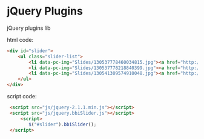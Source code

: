 jQuery Plugins
=============

jQuery plugins lib

html code:
```html
<div id="slider">
    <ul class="slider-list">
        <li data-pc-img="Slides/130537778460034815.jpg"><a href="http://www.google.com"></a></li>
        <li data-pc-img="Slides/130537778218840399.jpg"><a href="http://www.google.com"></a></li>
        <li data-pc-img="Slides/130541309574910048.jpg"><a href="http://www.google.com"></a></li>
    </ul>
</div>
```


script code:
```html
 <script src="js/jquery-2.1.1.min.js"></script>
 <script src="js/jquery.bbiSlider.js"></script>
     <script>
        $("#slider").bbiSlider();
 </script>
```
